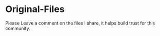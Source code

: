 # Original-Files
Please Leave a comment on the files I share, it helps build trust for this community. 
